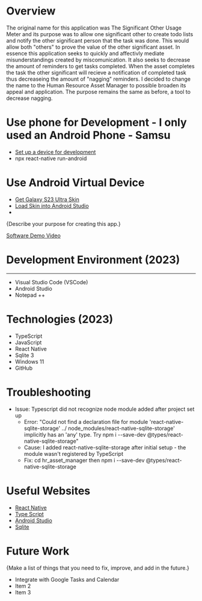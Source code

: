 # Overview

The original name for this application was The Significant Other Usage Meter and its purpose was to allow one significant other to create todo lists and notify the other significant person that the task was done. This would allow both "others" to prove the value of the other significant asset. In essence this application seeks to quickly and affectivly mediate misunderstandings created by miscomunication. It also seeks to decrease the amount of reminders to get tasks completed. When the asset completes the task the other significant will recieve a notification of completed task thus decreaseing the amount of "nagging" reminders. I decided to change the name to the Human Resource Asset Manager to possible broaden its appeal and application. The purpose remains the same as before, a tool to decrease nagging.

# Use phone for Development - I only used an Android Phone - Samsu

- [Set up a device for development](https://developer.android.com/studio/run/device)
- npx react-native run-android

# Use Android Virtual Device

- [Get Galaxy S23 Ultra Skin](https://developer.samsung.com/galaxy-emulator-skin/galaxy-s.html)
- [Load Skin into Android Studio](https://developer.samsung.com/galaxy-emulator-skin/guide.html)
-

{Describe your purpose for creating this app.}

[Software Demo Video](http://youtube.link.goes.here)

# Development Environment (2023)

---

- Visual Studio Code (VSCode)
- Android Studio
- Notepad ++

# Technologies (2023)

- TypeScript
- JavaScript
- React Native
- Sqlite 3
- Windows 11
- GitHub

# Troubleshooting

- Issue: Typescript did not recognize node module added after project set up
  - Error: "Could not find a declaration file for module 'react-native-sqlite-storage' ../ node_modules/react-native-sqlite-storage' implicitly has an 'any' type. Try npm i --save-dev @types/react-native-sqlite-storage"
  - Cause: I added react-native-sqlite-storage after initial setup - the module wasn't registered by TypeScript
  - Fix: cd hr_asset_manager then npm i --save-dev @types/react-native-sqlite-storage

# Useful Websites

- [React Native](https://reactnative.dev/)
- [Type Script](https://www.typescriptlang.org/)
- [Android Studio](https://developer.android.com/studio)
- [Sqlite](https://sqlite.org/index.html)

# Future Work

{Make a list of things that you need to fix, improve, and add in the future.}

- Integrate with Google Tasks and Calendar
- Item 2
- Item 3
